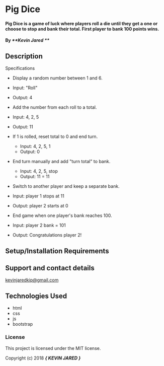 # Pig Dice

#### Pig Dice is a game of luck where players roll a die until they get a one or choose to stop and bank their total. First player to bank 100 points wins.

#### By _**Kevin Jared **_

## Description

Specifications

* Display a random number between 1 and 6.
 * Input: "Roll"
 * Output: 4

* Add the number from each roll to a total.
 * Input: 4, 2, 5
 * Output: 11

* If 1 is rolled, reset total to 0 and end turn.
  * Input: 4, 2, 5, 1
  * Output: 0

* End turn manually and add "turn total" to bank.
  * Input: 4, 2, 5, stop
  * Output: 11 = 11

* Switch to another player and keep a separate bank.
 * Input: player 1 stops at 11
 * Output: player 2 starts at 0

* End game when one player's bank reaches 100.
 * Input: player 2 bank = 101
 * Output: Congratulations player 2!

## Setup/Installation Requirements


## Support and contact details

kevinjaredkip@gmail.com

## Technologies Used

* html
* css
* js
* bootstrap

### License

This project is licensed under the MIT license.

Copyright (c) 2018 **_{ KEVIN JARED }_**
